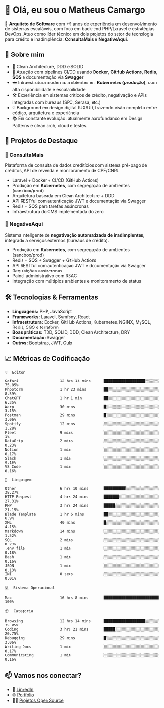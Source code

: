 # 👋 Olá, eu sou o Matheus Camargo

🎯 **Arquiteto de Software** com +9 anos de experiência em desenvolvimento de sistemas escaláveis, com foco em back-end PHP/Laravel e estratégias DevOps. Atuo como líder técnico em dois projetos do setor de tecnologia para crédito e inadimplência: **ConsultaMais** e **NegativeAqui**.

## 🧠 Sobre mim

- 🚀 Clean Architecture, DDD e SOLID
- 🔁 Atuação com pipelines CI/CD usando **Docker**, **GitHub Actions**, **Redis**, **SQS** e documentação via **Swagger**
- ☁️ Infraestrutura moderna: ambientes em **Kubernetes (produção)**, com alta disponibilidade e escalabilidade
- 🛠️ Experiência em sistemas críticos de crédito, negativação e APIs integradas com bureaus (SPC, Serasa, etc.)
- 💡 Background em design digital (UX/UI), trazendo visão completa entre código, arquitetura e experiência
- 📚 Em constante evolução: atualmente aprofundando em Design Patterns e clean arch, cloud e testes.

## 🚧 Projetos de Destaque

### 🔹 ConsultaMais
Plataforma de consulta de dados creditícios com sistema pré-pago de créditos, API de revenda e monitoramento de CPF/CNPJ.

- Laravel + Docker + CI/CD (GitHub Actions)
- Produção em **Kubernetes**, com segregação de ambientes (sandbox/prod)
- Arquitetura baseada em Clean Architecture + DDD
- API RESTful com autenticação JWT e documentação via Swagger
- Redis + SQS para tarefas assíncronas
- Infraestrutura do CMS implementada do zero

### 🔹 NegativeAqui
Sistema inteligente de **negativação automatizada de inadimplentes**, integrado a serviços externos (bureaus de crédito).

- Produção em **Kubernetes**, com segregação de ambientes (sandbox/prod)
- Redis + SQS + Swagger + GitHub Actions
- API RESTful com autenticação JWT e documentação via Swagger
- Requisições assíncronas
- Painel administrativo com RBAC
- Integração com múltiplos ambientes e monitoramento de status

## 🛠️ Tecnologias & Ferramentas

- **Linguagens:** PHP, JavaScript
- **Frameworks:** Laravel, Symfony, React
- **Infraestrutura:** Docker, GitHub Actions, Kubernetes, NGINX, MySQL, Redis, SQS e terraform
- **Boas práticas:** TDD, SOLID, DDD, Clean Architecture, DRY
- **Documentação:** Swagger
- **Outros:** Bootstrap, JWT, Gulp

## 📈 Métricas de Codificação

```text
💡  Editor

Safari                   12 hrs 14 mins      ███████████████████░░░░░░     75.85%
PhpStorm                 1 hr 23 mins        ██░░░░░░░░░░░░░░░░░░░░░░░      8.59%
ChatGPT                  1 hr 1 min          ██░░░░░░░░░░░░░░░░░░░░░░░      6.35%
Warp                     30 mins             █░░░░░░░░░░░░░░░░░░░░░░░░      3.15%
Postman                  29 mins             █░░░░░░░░░░░░░░░░░░░░░░░░      3.06%
Spotify                  12 mins             ░░░░░░░░░░░░░░░░░░░░░░░░░      1.28%
Fleet                    9 mins              ░░░░░░░░░░░░░░░░░░░░░░░░░         1%
DataGrip                 2 mins              ░░░░░░░░░░░░░░░░░░░░░░░░░      0.23%
Notion                   1 min               ░░░░░░░░░░░░░░░░░░░░░░░░░      0.17%
Slack                    1 min               ░░░░░░░░░░░░░░░░░░░░░░░░░      0.16%
VS Code                  1 min               ░░░░░░░░░░░░░░░░░░░░░░░░░      0.16%
```
```text
💬  Linguagem

Other                    6 hrs 10 mins       ██████████░░░░░░░░░░░░░░░     38.27%
HTTP Request             4 hrs 24 mins       ███████░░░░░░░░░░░░░░░░░░     27.31%
PHP                      3 hrs 24 mins       █████░░░░░░░░░░░░░░░░░░░░     21.15%
Blade Template           1 hr 6 mins         ██░░░░░░░░░░░░░░░░░░░░░░░       6.9%
XML                      40 mins             █░░░░░░░░░░░░░░░░░░░░░░░░      4.15%
Markdown                 14 mins             ░░░░░░░░░░░░░░░░░░░░░░░░░      1.52%
SQL                      2 mins              ░░░░░░░░░░░░░░░░░░░░░░░░░      0.23%
.env file                1 min               ░░░░░░░░░░░░░░░░░░░░░░░░░      0.18%
Bash                     1 min               ░░░░░░░░░░░░░░░░░░░░░░░░░      0.16%
JSON                     1 min               ░░░░░░░░░░░░░░░░░░░░░░░░░      0.13%
INI                      0 secs              ░░░░░░░░░░░░░░░░░░░░░░░░░      0.01%
```
```text
💻  Sistema Operacional

Mac                      16 hrs 8 mins       █████████████████████████       100%
```
```text
📦  Categoria

Browsing                 12 hrs 14 mins      ███████████████████░░░░░░     75.85%
Coding                   3 hrs 21 mins       █████░░░░░░░░░░░░░░░░░░░░     20.75%
Debugging                29 mins             █░░░░░░░░░░░░░░░░░░░░░░░░      3.06%
Writing Docs             1 min               ░░░░░░░░░░░░░░░░░░░░░░░░░      0.17%
Communicating            1 min               ░░░░░░░░░░░░░░░░░░░░░░░░░      0.16%
```

## 📫 Vamos nos conectar?

- 💼 [LinkedIn](https://www.linkedin.com/in/matheuscamargoxavier)
- 🌐 [Portfólio](https://matheuscamargo.co)
- 🧑‍💻 [Projetos Open Source](https://github.com/bymatheus)
